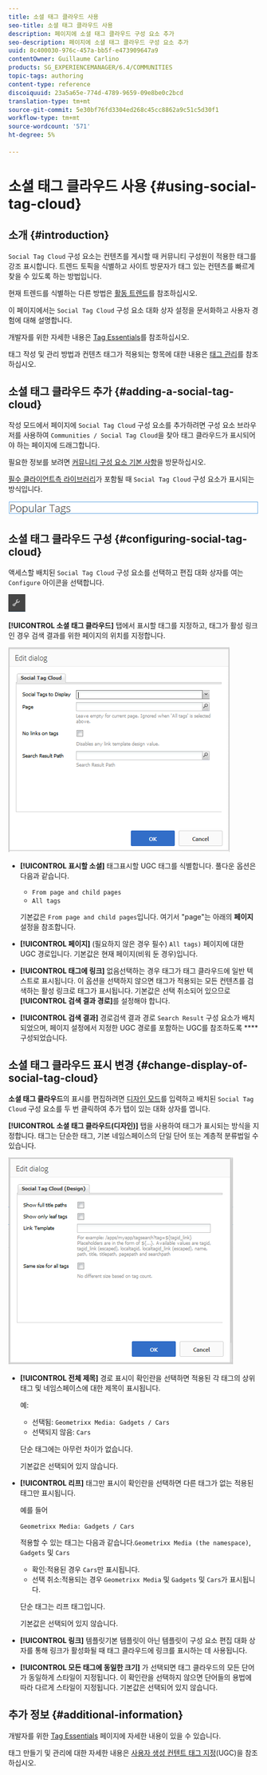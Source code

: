 ```yaml
---
title: 소셜 태그 클라우드 사용
seo-title: 소셜 태그 클라우드 사용
description: 페이지에 소셜 태그 클라우드 구성 요소 추가
seo-description: 페이지에 소셜 태그 클라우드 구성 요소 추가
uuid: 8c400030-976c-457a-bb5f-e473909647a9
contentOwner: Guillaume Carlino
products: SG_EXPERIENCEMANAGER/6.4/COMMUNITIES
topic-tags: authoring
content-type: reference
discoiquuid: 23a5a65e-774d-4789-9659-09e8be0c2bcd
translation-type: tm+mt
source-git-commit: 5e30bf76fd3304ed268c45cc8862a9c51c5d30f1
workflow-type: tm+mt
source-wordcount: '571'
ht-degree: 5%

---
```



# 소셜 태그 클라우드 사용 {#using-social-tag-cloud}

## 소개 {#introduction}

`Social Tag Cloud` 구성 요소는 컨텐츠를 게시할 때 커뮤니티 구성원이 적용한 태그를 강조 표시합니다. 트렌드 토픽을 식별하고 사이트 방문자가 태그 있는 컨텐츠를 빠르게 찾을 수 있도록 하는 방법입니다.

현재 트렌드를 식별하는 다른 방법은 [활동 트렌드](trends.md)를 참조하십시오.

이 페이지에서는 `Social Tag Cloud` 구성 요소 대화 상자 설정을 문서화하고 사용자 경험에 대해 설명합니다.

개발자를 위한 자세한 내용은 [Tag Essentials](tag.md)를 참조하십시오.

태그 작성 및 관리 방법과 컨텐츠 태그가 적용되는 항목에 대한 내용은 [태그 관리](../../help/sites-administering/tags.md)를 참조하십시오.

## 소셜 태그 클라우드 추가 {#adding-a-social-tag-cloud}

작성 모드에서 페이지에 `Social Tag Cloud` 구성 요소를 추가하려면 구성 요소 브라우저를 사용하여 `Communities / Social Tag Cloud`을 찾아 태그 클라우드가 표시되어야 하는 페이지에 드래그합니다.

필요한 정보를 보려면 [커뮤니티 구성 요소 기본 사항](basics.md)을 방문하십시오.

[필수 클라이언트측 라이브러리](tag.md#essentials-for-client-side)가 포함될 때 `Social Tag Cloud` 구성 요소가 표시되는 방식입니다.

![chlimage_1-303](assets/chlimage_1-303.png)

## 소셜 태그 클라우드 구성 {#configuring-social-tag-cloud}

액세스할 배치된 `Social Tag Cloud` 구성 요소를 선택하고 편집 대화 상자를 여는 `Configure` 아이콘을 선택합니다.

![chlimage_1-304](assets/chlimage_1-304.png)

**[!UICONTROL 소셜 태그 클라우드]** 탭에서 표시할 태그를 지정하고, 태그가 활성 링크인 경우 검색 결과를 위한 페이지의 위치를 지정합니다.

![chlimage_1-305](assets/chlimage_1-305.png)

* **[!UICONTROL 표시할 소셜]**
태그표시할 UGC 태그를 식별합니다. 풀다운 옵션은 다음과 같습니다.

   * `From page and child pages`
   * `All tags`

   기본값은 `From page and child pages`입니다. 여기서 &quot;page&quot;는 아래의 **페이지** 설정을 참조합니다.

* **[!UICONTROL 페이지]**
(필요하지 않은 경우 필수) 
`All tags)` 페이지에 대한 UGC 경로입니다. 기본값은 현재 페이지(비워 둔 경우)입니다.

* **[!UICONTROL 태그에 링크]**
없음선택하는 경우 태그가 태그 클라우드에 일반 텍스트로 표시됩니다. 이 옵션을 선택하지 않으면 태그가 적용되는 모든 컨텐츠를 검색하는 활성 링크로 태그가 표시됩니다. 기본값은 선택 취소되어 있으므로 **[!UICONTROL 검색 결과 경로]**&#x200B;를 설정해야 합니다.

* **[!UICONTROL 검색 결과]**
경로검색 결과 경로 
`Search Result` 구성 요소가 배치되었으며, 페이지 설정에서 지정한 UGC 경로를 포함하는 UGC를 참조하도록  **** 구성되었습니다.

## 소셜 태그 클라우드 표시 변경 {#change-display-of-social-tag-cloud}

**소셜 태그 클라우드**&#x200B;의 표시를 편집하려면 [디자인 모드](../../help/sites-authoring/default-components-designmode.md)를 입력하고 배치된 `Social Tag Cloud` 구성 요소를 두 번 클릭하여 추가 탭이 있는 대화 상자를 엽니다.

**[!UICONTROL 소셜 태그 클라우드(디자인)]** 탭을 사용하여 태그가 표시되는 방식을 지정합니다. 태그는 단순한 태그, 기본 네임스페이스의 단일 단어 또는 계층적 분류법일 수 있습니다.

![chlimage_1-306](assets/chlimage_1-306.png)

* **[!UICONTROL 전체 제목]**
경로 표시이 확인란을 선택하면 적용된 각 태그의 상위 태그 및 네임스페이스에 대한 제목이 표시됩니다.

   예:

   * 선택됨: `Geometrixx Media: Gadgets / Cars`
   * 선택되지 않음: `Cars`

   단순 태그에는 아무런 차이가 없습니다.

   기본값은 선택되어 있지 않습니다.

* **[!UICONTROL 리프]**
태그만 표시이 확인란을 선택하면 다른 태그가 없는 적용된 태그만 표시됩니다.

   예를 들어

   `Geometrixx Media: Gadgets / Cars`

   적용할 수 있는 태그는 다음과 같습니다.`Geometrixx Media (the namespace)`, `Gadgets` 및 `Cars`

   * 확인:적용된 경우 `Cars`만 표시됩니다.
   * 선택 취소:적용되는 경우 `Geometrixx Media` 및 `Gadgets` 및 `Cars`가 표시됩니다.

   단순 태그는 리프 태그입니다.

   기본값은 선택되어 있지 않습니다.

* **[!UICONTROL 링크]**
템플릿기본 템플릿이 아닌 템플릿이 구성 요소 편집 대화 상자를 통해 링크가 활성화될 때 태그 클라우드에 링크를 표시하는 데 사용됩니다.

* **[!UICONTROL 모든 태그에 동일한 크기]**
가 선택되면 태그 클라우드의 모든 단어가 동일하게 스타일이 지정됩니다. 이 확인란을 선택하지 않으면 단어들의 용법에 따라 다르게 스타일이 지정됩니다. 기본값은 선택되어 있지 않습니다.

## 추가 정보 {#additional-information}

개발자를 위한 [Tag Essentials](tag.md) 페이지에 자세한 내용이 있을 수 있습니다.

태그 만들기 및 관리에 대한 자세한 내용은 [사용자 생성 컨텐트 태그 지정](tag-ugc.md)(UGC)을 참조하십시오.

